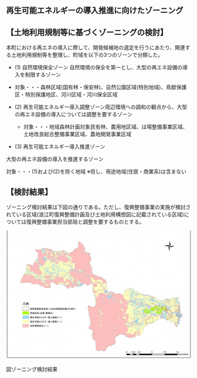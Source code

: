 ## 再生可能エネルギーの導入推進に向けたゾーニング

## 【土地利用規制等に基づくゾーニングの検討】

本町における再エネの導入に際して、開発候補地の選定を行うにあたり、関連する土地利用規制等を整理し、町域を以下の3つのゾーンで分類した。

- (1) 自然環境保全ゾーン
自然環境の保全を第一とし、大型の再エネ設備の導入を制限するゾーン

- 対象・・・森林区域(国有林・保安林)、自然公園区域(特別地域)、鳥獣保護区・特別保護地区、河川区域・河川保全区域
- (2) 再生可能エネルギー導入調整ゾーン周辺環境への調和の観点から、大型の再エネ設備の導入については調整を要するゾーン
	- 対象・・・地域森林計画対象民有林、農用地区域、ほ場整備事業区域、土地改良総合整備事業区域、農地開発事業区域
- (3) 再生可能エネルギー導入推進ゾーン

大型の再エネ設備の導入を推進するゾーン

対象・・・(1)および(2)を除く地域 ※但し、用途地域(住居・商業系)は含まない

## 【検討結果】

ゾーニング検討結果は下図の通りである。ただし、復興整備事業の実施が検討されている区域(浪江町復興整備計画及び土地利用構想図に記載されている区域)については復興整備事業担当部局と調整を要するものとする。

![](_page_0_Figure_14.jpeg)

図ゾーニング検討結果